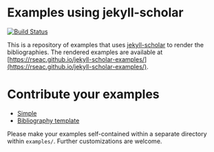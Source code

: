# Examples using jekyll-scholar

[![Build Status](https://travis-ci.org/rseac/jekyll-scholar-examples.png?branch=master)](https://travis-ci.org/rseac/jekyll-scholar-examples)

This is a repository of examples that uses [jekyll-scholar](https://github.com/inukshuk/jekyll-scholar) to render the bibliographies. The rendered examples are available at [https://rseac.github.io/jekyll-scholar-examples/](https://rseac.github.io/jekyll-scholar-examples/).

# Contribute your examples

* [Simple](examples/simple/)
* [Bibliography template](examples/bibliography-template/)

Please make your examples self-contained within a separate directory within `examples/`. Further customizations are welcome.
